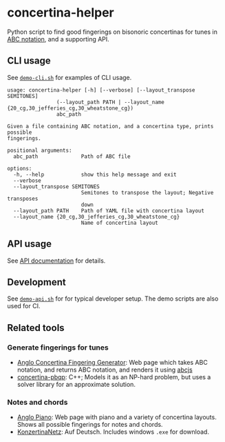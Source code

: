 # concertina-helper
Python script to find good fingerings on bisonoric concertinas for tunes in
[ABC notation](https://abcnotation.com/), and a supporting API.

## CLI usage

See [`demo-cli.sh`](https://github.com/mccalluc/concertina-helper/blob/main/demo-cli.sh)
for examples of CLI usage.
```
usage: concertina-helper [-h] [--verbose] [--layout_transpose SEMITONES]
                (--layout_path PATH | --layout_name {20_cg,30_jefferies_cg,30_wheatstone_cg})
                abc_path

Given a file containing ABC notation, and a concertina type, prints possible
fingerings.

positional arguments:
  abc_path              Path of ABC file

options:
  -h, --help            show this help message and exit
  --verbose
  --layout_transpose SEMITONES
                        Semitones to transpose the layout; Negative transposes
                        down
  --layout_path PATH    Path of YAML file with concertina layout
  --layout_name {20_cg,30_jefferies_cg,30_wheatstone_cg}
                        Name of concertina layout
```

## API usage

See [API documentation](https://mccalluc.github.io/concertina-helper) for details.

## Development

See [`demo-api.sh`](https://github.com/mccalluc/concertina-helper/blob/main/demo-cli.sh)
for for typical developer setup. The demo scripts are also used for CI.

## Related tools

### Generate fingerings for tunes

- [Anglo Concertina Fingering Generator](https://jvandonsel.github.io/fingering/fingering.html): Web page which takes ABC notation, and returns ABC notation, and renders it using [abcjs](https://www.abcjs.net/)
- [concertina-pbqp](https://github.com/resistor/concertina-pbqp): C++; Models it as an NP-hard problem, but uses a solver library for an approximate solution. 

### Notes and chords

- [Anglo Piano](https://anglopiano.com/): Web page with piano and a variety of concertina layouts. Shows all possible fingerings for notes and chords.
- [KonzertinaNetz](https://www.konzertinanetz.de/): Auf Deutsch. Includes windows `.exe` for download.
